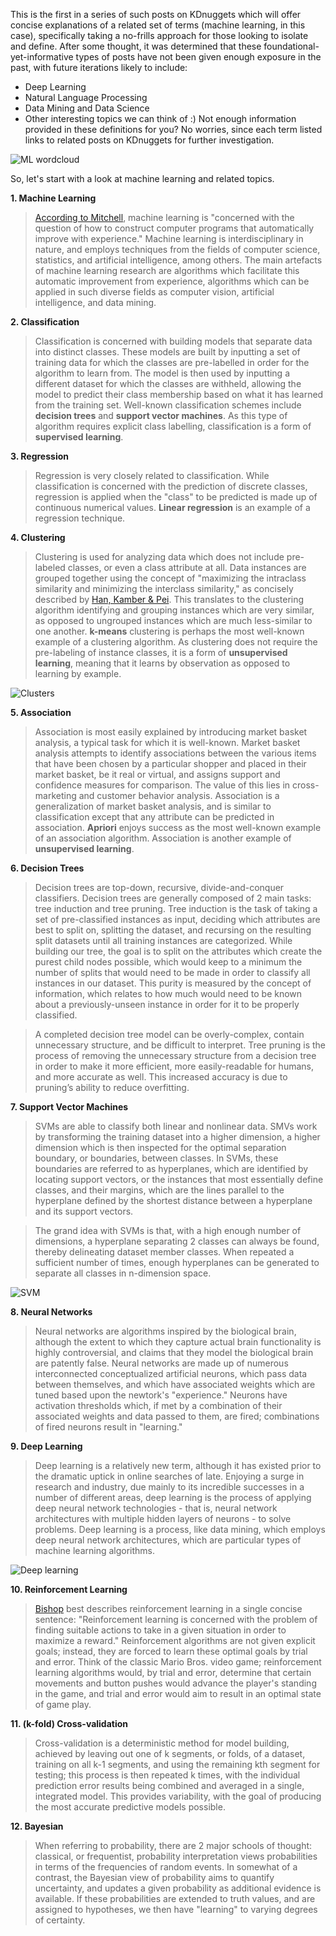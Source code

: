 This is the first in a series of such posts on KDnuggets which will offer concise explanations of a related set of terms (machine learning, in this case), specifically taking a no-frills approach for those looking to isolate and define. After some thought, it was determined that these foundational-yet-informative types of posts have not been given enough exposure in the past, with future iterations likely to include:

* Deep Learning
* Natural Language Processing
* Data Mining and Data Science
* Other interesting topics we can think of :)
Not enough information provided in these definitions for you? No worries, since each term listed links to related posts on KDnuggets for further investigation.

![ML wordcloud](/public/images/ml-wordcloud.jpg)

So, let's start with a look at machine learning and related topics.

**1. Machine Learning**
 
>[According to Mitchell](http://www.cs.cmu.edu/~tom/mlbook.html), machine learning is "concerned with the question of how to construct computer programs that automatically improve with experience." Machine learning is interdisciplinary in nature, and employs techniques from the fields of computer science, statistics, and artificial intelligence, among others. The main artefacts of machine learning research are algorithms which facilitate this automatic improvement from experience, algorithms which can be applied in such diverse fields as computer vision, artificial intelligence, and data mining.

**2. Classification**
 
>Classification is concerned with building models that separate data into distinct classes. These models are built by inputting a set of training data for which the classes are pre-labelled in order for the algorithm to learn from. The model is then used by inputting a different dataset for which the classes are withheld, allowing the model to predict their class membership based on what it has learned from the training set. Well-known classification schemes include **decision trees** and **support vector machines**. As this type of algorithm requires explicit class labelling, classification is a form of **supervised learning**.

**3. Regression**
 
>Regression is very closely related to classification. While classification is concerned with the prediction of discrete classes, regression is applied when the "class" to be predicted is made up of continuous numerical values. **Linear regression** is an example of a regression technique.

**4. Clustering**
 
>Clustering is used for analyzing data which does not include pre-labeled classes, or even a class attribute at all. Data instances are grouped together using the concept of "maximizing the intraclass similarity and minimizing the interclass similarity," as concisely described by [Han, Kamber & Pei](http://hanj.cs.illinois.edu/bk3/). This translates to the clustering algorithm identifying and grouping instances which are very similar, as opposed to ungrouped instances which are much less-similar to one another. **k-means** clustering is perhaps the most well-known example of a clustering algorithm. As clustering does not require the pre-labeling of instance classes, it is a form of **unsupervised learning**, meaning that it learns by observation as opposed to learning by example.

![Clusters](/public/images/clusters.jpg)

**5. Association**
 
>Association is most easily explained by introducing market basket analysis, a typical task for which it is well-known. Market basket analysis attempts to identify associations between the various items that have been chosen by a particular shopper and placed in their market basket, be it real or virtual, and assigns support and confidence measures for comparison. The value of this lies in cross-marketing and customer behavior analysis. Association is a generalization of market basket analysis, and is similar to classification except that any attribute can be predicted in association. **Apriori** enjoys success as the most well-known example of an association algorithm. Association is another example of **unsupervised learning**.

**6. Decision Trees**
 
>Decision trees are top-down, recursive, divide-and-conquer classifiers. Decision trees are generally composed of 2 main tasks: tree induction and tree pruning. Tree induction is the task of taking a set of pre-classified instances as input, deciding which attributes are best to split on, splitting the dataset, and recursing on the resulting split datasets until all training instances are categorized. While building our tree, the goal is to split on the attributes which create the purest child nodes possible, which would keep to a minimum the number of splits that would need to be made in order to classify all instances in our dataset. This purity is measured by the concept of information, which relates to how much would need to be known about a previously-unseen instance in order for it to be properly classified.

>A completed decision tree model can be overly-complex, contain unnecessary structure, and be difficult to interpret. Tree pruning is the process of removing the unnecessary structure from a decision tree in order to make it more efficient, more easily-readable for humans, and more accurate as well. This increased accuracy is due to pruning’s ability to reduce overfitting.

**7. Support Vector Machines**
 
>SVMs are able to classify both linear and nonlinear data. SMVs work by transforming the training dataset into a higher dimension, a higher dimension which is then inspected for the optimal separation boundary, or boundaries, between classes. In SVMs, these boundaries are referred to as hyperplanes, which are identified by locating support vectors, or the instances that most essentially define classes, and their margins, which are the lines parallel to the hyperplane defined by the shortest distance between a hyperplane and its support vectors.

>The grand idea with SVMs is that, with a high enough number of dimensions, a hyperplane separating 2 classes can always be found, thereby delineating dataset member classes. When repeated a sufficient number of times, enough hyperplanes can be generated to separate all classes in n-dimension space.

![SVM](/public/images/support-vector.png)

**8. Neural Networks**
 
>Neural networks are algorithms inspired by the biological brain, although the extent to which they capture actual brain functionality is highly controversial, and claims that they model the biological brain are patently false. Neural networks are made up of numerous interconnected conceptualized artificial neurons, which pass data between themselves, and which have associated weights which are tuned based upon the newtork's "experience." Neurons have activation thresholds which, if met by a combination of their associated weights and data passed to them, are fired; combinations of fired neurons result in "learning."

**9. Deep Learning**
 
>Deep learning is a relatively new term, although it has existed prior to the dramatic uptick in online searches of late. Enjoying a surge in research and industry, due mainly to its incredible successes in a number of different areas, deep learning is the process of applying deep neural network technologies - that is, neural network architectures with multiple hidden layers of neurons - to solve problems. Deep learning is a process, like data mining, which employs deep neural network architectures, which are particular types of machine learning algorithms.

![Deep learning](rahul10-pu.github.io/public/images/cnn-architecture.jpg)

**10. Reinforcement Learning**
 
>[Bishop](http://research.microsoft.com/en-us/um/people/cmbishop/prml/) best describes reinforcement learning in a single concise sentence: "Reinforcement learning is concerned with the problem of finding suitable actions to take in a given situation in order to maximize a reward." Reinforcement algorithms are not given explicit goals; instead, they are forced to learn these optimal goals by trial and error. Think of the classic Mario Bros. video game; reinforcement learning algorithms would, by trial and error, determine that certain movements and button pushes would advance the player's standing in the game, and trial and error would aim to result in an optimal state of game play.

**11. (k-fold) Cross-validation**
 
>Cross-validation is a deterministic method for model building, achieved by leaving out one of k segments, or folds, of a dataset, training on all k-1 segments, and using the remaining kth segment for testing; this process is then repeated k times, with the individual prediction error results being combined and averaged in a single, integrated model. This provides variability, with the goal of producing the most accurate predictive models possible.

**12. Bayesian**
 
>When referring to probability, there are 2 major schools of thought: classical, or frequentist, probability interpretation views probabilities in terms of the frequencies of random events. In somewhat of a contrast, the Bayesian view of probability aims to quantify uncertainty, and updates a given probability as additional evidence is available. If these probabilities are extended to truth values, and are assigned to hypotheses, we then have "learning" to varying degrees of certainty.
